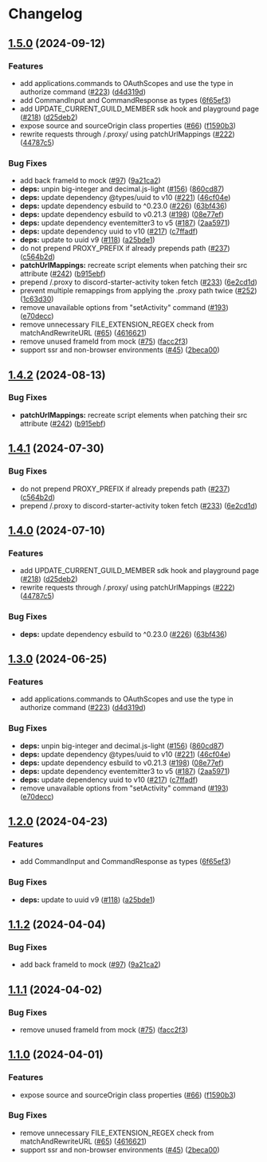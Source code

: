 # Changelog

## [1.5.0](https://github.com/Xieons-Gaming-Corner/discord-embedded-app-sdk/compare/v1.4.2...v1.5.0) (2024-09-12)


### Features

* add applications.commands to OAuthScopes and use the type in authorize command ([#223](https://github.com/Xieons-Gaming-Corner/discord-embedded-app-sdk/issues/223)) ([d4d319d](https://github.com/Xieons-Gaming-Corner/discord-embedded-app-sdk/commit/d4d319d96377d6bfe1b082b7399ce51872e2e2a4))
* add CommandInput and CommandResponse as types ([6f65ef3](https://github.com/Xieons-Gaming-Corner/discord-embedded-app-sdk/commit/6f65ef3c8c80c6aa603e9fc6fbc3d8f85dab9f72))
* add UPDATE_CURRENT_GUILD_MEMBER sdk hook and playground page ([#218](https://github.com/Xieons-Gaming-Corner/discord-embedded-app-sdk/issues/218)) ([d25deb2](https://github.com/Xieons-Gaming-Corner/discord-embedded-app-sdk/commit/d25deb298a03c69371b4a0deef7db20279b7e2a8))
* expose source and sourceOrigin class properties ([#66](https://github.com/Xieons-Gaming-Corner/discord-embedded-app-sdk/issues/66)) ([f1590b3](https://github.com/Xieons-Gaming-Corner/discord-embedded-app-sdk/commit/f1590b3980abff50a354c89be5e347fb9878d8d4))
* rewrite requests through /.proxy/ using patchUrlMappings  ([#222](https://github.com/Xieons-Gaming-Corner/discord-embedded-app-sdk/issues/222)) ([44787c5](https://github.com/Xieons-Gaming-Corner/discord-embedded-app-sdk/commit/44787c52a9611c0dcb9214d7deb49942687011bc))


### Bug Fixes

* add back frameId to mock ([#97](https://github.com/Xieons-Gaming-Corner/discord-embedded-app-sdk/issues/97)) ([9a21ca2](https://github.com/Xieons-Gaming-Corner/discord-embedded-app-sdk/commit/9a21ca211802691efc503261306f5e9aa5e253ab))
* **deps:** unpin big-integer and decimal.js-light ([#156](https://github.com/Xieons-Gaming-Corner/discord-embedded-app-sdk/issues/156)) ([860cd87](https://github.com/Xieons-Gaming-Corner/discord-embedded-app-sdk/commit/860cd874dc7ea21beec58a8adbf81661b910e80d))
* **deps:** update dependency @types/uuid to v10 ([#221](https://github.com/Xieons-Gaming-Corner/discord-embedded-app-sdk/issues/221)) ([46cf04e](https://github.com/Xieons-Gaming-Corner/discord-embedded-app-sdk/commit/46cf04e89a21194eb15425d64a1ad3b1f25461a7))
* **deps:** update dependency esbuild to ^0.23.0 ([#226](https://github.com/Xieons-Gaming-Corner/discord-embedded-app-sdk/issues/226)) ([63bf436](https://github.com/Xieons-Gaming-Corner/discord-embedded-app-sdk/commit/63bf436e763c001dc03a02969576aceff9b9425d))
* **deps:** update dependency esbuild to v0.21.3 ([#198](https://github.com/Xieons-Gaming-Corner/discord-embedded-app-sdk/issues/198)) ([08e77ef](https://github.com/Xieons-Gaming-Corner/discord-embedded-app-sdk/commit/08e77ef4d80215611c87c5b981533890f8ee19e0))
* **deps:** update dependency eventemitter3 to v5 ([#187](https://github.com/Xieons-Gaming-Corner/discord-embedded-app-sdk/issues/187)) ([2aa5971](https://github.com/Xieons-Gaming-Corner/discord-embedded-app-sdk/commit/2aa5971600d339e24aa0648358546b705600b095))
* **deps:** update dependency uuid to v10 ([#217](https://github.com/Xieons-Gaming-Corner/discord-embedded-app-sdk/issues/217)) ([c7ffadf](https://github.com/Xieons-Gaming-Corner/discord-embedded-app-sdk/commit/c7ffadf83f927f8c671b0a8cb9424edcdb1101ec))
* **deps:** update to uuid v9 ([#118](https://github.com/Xieons-Gaming-Corner/discord-embedded-app-sdk/issues/118)) ([a25bde1](https://github.com/Xieons-Gaming-Corner/discord-embedded-app-sdk/commit/a25bde13b3061590d549e4076f51b832f14507cc))
* do not prepend PROXY_PREFIX if already prepends path ([#237](https://github.com/Xieons-Gaming-Corner/discord-embedded-app-sdk/issues/237)) ([c564b2d](https://github.com/Xieons-Gaming-Corner/discord-embedded-app-sdk/commit/c564b2dc26ee0f9d687bc22364d2e6677c49eff8))
* **patchUrlMappings:** recreate script elements when patching their src attribute ([#242](https://github.com/Xieons-Gaming-Corner/discord-embedded-app-sdk/issues/242)) ([b915ebf](https://github.com/Xieons-Gaming-Corner/discord-embedded-app-sdk/commit/b915ebf06620b0af758aeeed51a312bde7c42e74))
* prepend /.proxy to discord-starter-activity token fetch ([#233](https://github.com/Xieons-Gaming-Corner/discord-embedded-app-sdk/issues/233)) ([6e2cd1d](https://github.com/Xieons-Gaming-Corner/discord-embedded-app-sdk/commit/6e2cd1dda417b1790faae0d777d557ddfddf4c8f))
* prevent multiple remappings from applying the .proxy path twice ([#252](https://github.com/Xieons-Gaming-Corner/discord-embedded-app-sdk/issues/252)) ([1c63d30](https://github.com/Xieons-Gaming-Corner/discord-embedded-app-sdk/commit/1c63d3043bd7ad79ee2b753a2765e01e97fa566c))
* remove unavailable options from "setActivity" command ([#193](https://github.com/Xieons-Gaming-Corner/discord-embedded-app-sdk/issues/193)) ([e70decc](https://github.com/Xieons-Gaming-Corner/discord-embedded-app-sdk/commit/e70deccc7a473eda53f90d2c643e241dfe683b5b))
* remove unnecessary FILE_EXTENSION_REGEX check from matchAndRewriteURL ([#65](https://github.com/Xieons-Gaming-Corner/discord-embedded-app-sdk/issues/65)) ([4616621](https://github.com/Xieons-Gaming-Corner/discord-embedded-app-sdk/commit/46166212f12e07ba08886ceabfb28d8f1767adf9))
* remove unused frameId from mock ([#75](https://github.com/Xieons-Gaming-Corner/discord-embedded-app-sdk/issues/75)) ([facc2f3](https://github.com/Xieons-Gaming-Corner/discord-embedded-app-sdk/commit/facc2f3f96f6f56191d8f7311b6057f04eb8e02a))
* support ssr and non-browser environments ([#45](https://github.com/Xieons-Gaming-Corner/discord-embedded-app-sdk/issues/45)) ([2beca00](https://github.com/Xieons-Gaming-Corner/discord-embedded-app-sdk/commit/2beca00fa2f07be5a6c6837a95513e24c9de5c8d))

## [1.4.2](https://github.com/discord/embedded-app-sdk/compare/v1.4.1...v1.4.2) (2024-08-13)


### Bug Fixes

* **patchUrlMappings:** recreate script elements when patching their src attribute ([#242](https://github.com/discord/embedded-app-sdk/issues/242)) ([b915ebf](https://github.com/discord/embedded-app-sdk/commit/b915ebf06620b0af758aeeed51a312bde7c42e74))

## [1.4.1](https://github.com/discord/embedded-app-sdk/compare/v1.4.0...v1.4.1) (2024-07-30)


### Bug Fixes

* do not prepend PROXY_PREFIX if already prepends path ([#237](https://github.com/discord/embedded-app-sdk/issues/237)) ([c564b2d](https://github.com/discord/embedded-app-sdk/commit/c564b2dc26ee0f9d687bc22364d2e6677c49eff8))
* prepend /.proxy to discord-starter-activity token fetch ([#233](https://github.com/discord/embedded-app-sdk/issues/233)) ([6e2cd1d](https://github.com/discord/embedded-app-sdk/commit/6e2cd1dda417b1790faae0d777d557ddfddf4c8f))

## [1.4.0](https://github.com/discord/embedded-app-sdk/compare/v1.3.0...v1.4.0) (2024-07-10)


### Features

* add UPDATE_CURRENT_GUILD_MEMBER sdk hook and playground page ([#218](https://github.com/discord/embedded-app-sdk/issues/218)) ([d25deb2](https://github.com/discord/embedded-app-sdk/commit/d25deb298a03c69371b4a0deef7db20279b7e2a8))
* rewrite requests through /.proxy/ using patchUrlMappings  ([#222](https://github.com/discord/embedded-app-sdk/issues/222)) ([44787c5](https://github.com/discord/embedded-app-sdk/commit/44787c52a9611c0dcb9214d7deb49942687011bc))


### Bug Fixes

* **deps:** update dependency esbuild to ^0.23.0 ([#226](https://github.com/discord/embedded-app-sdk/issues/226)) ([63bf436](https://github.com/discord/embedded-app-sdk/commit/63bf436e763c001dc03a02969576aceff9b9425d))

## [1.3.0](https://github.com/discord/embedded-app-sdk/compare/v1.2.0...v1.3.0) (2024-06-25)


### Features

* add applications.commands to OAuthScopes and use the type in authorize command ([#223](https://github.com/discord/embedded-app-sdk/issues/223)) ([d4d319d](https://github.com/discord/embedded-app-sdk/commit/d4d319d96377d6bfe1b082b7399ce51872e2e2a4))


### Bug Fixes

* **deps:** unpin big-integer and decimal.js-light ([#156](https://github.com/discord/embedded-app-sdk/issues/156)) ([860cd87](https://github.com/discord/embedded-app-sdk/commit/860cd874dc7ea21beec58a8adbf81661b910e80d))
* **deps:** update dependency @types/uuid to v10 ([#221](https://github.com/discord/embedded-app-sdk/issues/221)) ([46cf04e](https://github.com/discord/embedded-app-sdk/commit/46cf04e89a21194eb15425d64a1ad3b1f25461a7))
* **deps:** update dependency esbuild to v0.21.3 ([#198](https://github.com/discord/embedded-app-sdk/issues/198)) ([08e77ef](https://github.com/discord/embedded-app-sdk/commit/08e77ef4d80215611c87c5b981533890f8ee19e0))
* **deps:** update dependency eventemitter3 to v5 ([#187](https://github.com/discord/embedded-app-sdk/issues/187)) ([2aa5971](https://github.com/discord/embedded-app-sdk/commit/2aa5971600d339e24aa0648358546b705600b095))
* **deps:** update dependency uuid to v10 ([#217](https://github.com/discord/embedded-app-sdk/issues/217)) ([c7ffadf](https://github.com/discord/embedded-app-sdk/commit/c7ffadf83f927f8c671b0a8cb9424edcdb1101ec))
* remove unavailable options from "setActivity" command ([#193](https://github.com/discord/embedded-app-sdk/issues/193)) ([e70decc](https://github.com/discord/embedded-app-sdk/commit/e70deccc7a473eda53f90d2c643e241dfe683b5b))

## [1.2.0](https://github.com/discord/embedded-app-sdk/compare/v1.1.2...v1.2.0) (2024-04-23)


### Features

* add CommandInput and CommandResponse as types ([6f65ef3](https://github.com/discord/embedded-app-sdk/commit/6f65ef3c8c80c6aa603e9fc6fbc3d8f85dab9f72))


### Bug Fixes

* **deps:** update to uuid v9 ([#118](https://github.com/discord/embedded-app-sdk/issues/118)) ([a25bde1](https://github.com/discord/embedded-app-sdk/commit/a25bde13b3061590d549e4076f51b832f14507cc))

## [1.1.2](https://github.com/discord/embedded-app-sdk/compare/v1.1.1...v1.1.2) (2024-04-04)


### Bug Fixes

* add back frameId to mock ([#97](https://github.com/discord/embedded-app-sdk/issues/97)) ([9a21ca2](https://github.com/discord/embedded-app-sdk/commit/9a21ca211802691efc503261306f5e9aa5e253ab))

## [1.1.1](https://github.com/discord/embedded-app-sdk/compare/v1.1.0...v1.1.1) (2024-04-02)


### Bug Fixes

* remove unused frameId from mock ([#75](https://github.com/discord/embedded-app-sdk/issues/75)) ([facc2f3](https://github.com/discord/embedded-app-sdk/commit/facc2f3f96f6f56191d8f7311b6057f04eb8e02a))

## [1.1.0](https://github.com/discord/embedded-app-sdk/compare/v1.0.0...v1.1.0) (2024-04-01)


### Features

* expose source and sourceOrigin class properties ([#66](https://github.com/discord/embedded-app-sdk/issues/66)) ([f1590b3](https://github.com/discord/embedded-app-sdk/commit/f1590b3980abff50a354c89be5e347fb9878d8d4))


### Bug Fixes

* remove unnecessary FILE_EXTENSION_REGEX check from matchAndRewriteURL ([#65](https://github.com/discord/embedded-app-sdk/issues/65)) ([4616621](https://github.com/discord/embedded-app-sdk/commit/46166212f12e07ba08886ceabfb28d8f1767adf9))
* support ssr and non-browser environments ([#45](https://github.com/discord/embedded-app-sdk/issues/45)) ([2beca00](https://github.com/discord/embedded-app-sdk/commit/2beca00fa2f07be5a6c6837a95513e24c9de5c8d))
